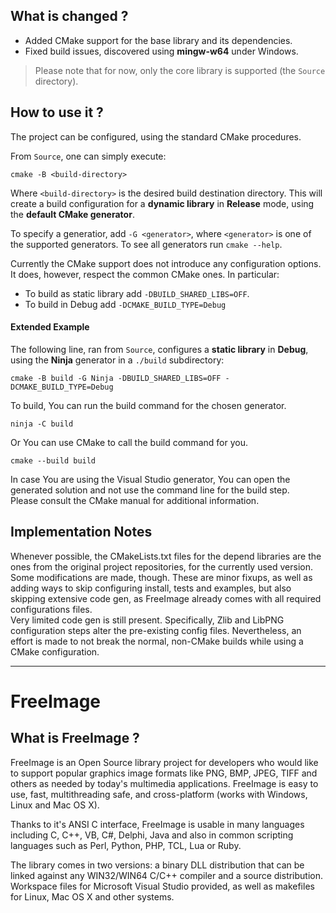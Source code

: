 ## What is changed ?

 - Added CMake support for the base library and its dependencies.
 - Fixed build issues, discovered using **mingw-w64** under Windows.

>Please note that for now, only the core library is supported (the `Source` directory).

## How to use it ?

The project can be configured, using the standard CMake procedures. 

From `Source`, one can simply execute: 
```
cmake -B <build-directory>
```
Where `<build-directory>` is the desired build destination directory. 
This will create a build configuration for a **dynamic library** in **Release** mode, using the **default CMake generator**.

To specify a generatior, add `-G <generator>`, where `<generator>` is one of the supported generators. To see all generators run `cmake --help`.

Currently the CMake support does not introduce any configuration options. It does, however, respect the common CMake ones. 
In particular:
 - To build as static library add `-DBUILD_SHARED_LIBS=OFF`.  
 - To build in Debug add `-DCMAKE_BUILD_TYPE=Debug`

#### Extended Example
The following line, ran from `Source`, configures a **static library** in **Debug**, using the **Ninja** generator in a `./build` subdirectory:
```
cmake -B build -G Ninja -DBUILD_SHARED_LIBS=OFF -DCMAKE_BUILD_TYPE=Debug
```

To build, You can run the build command for the chosen generator. 
```
ninja -C build
```
Or You can use CMake to call the build command for you.
```
cmake --build build
```
In case You are using the Visual Studio generator, You can open the generated solution and not use the command line for the build step.  
Please consult the CMake manual for additional information.


## Implementation Notes
Whenever possible, the CMakeLists.txt files for the depend libraries are the ones from the original project repositories, for the currently used version.  
Some modifications are made, though. These are minor fixups, as well as adding ways to skip configuring install, tests and examples, but also skipping extensive code gen, as FreeImage already comes with all required configurations files.  
Very limited code gen is still present. Specifically, Zlib and LibPNG configuration steps alter the pre-existing config files. Nevertheless, an effort is made to not break the normal, non-CMake builds while using a CMake configuration.
 
-----------------------------------------------------------------------------
# FreeImage 
What is FreeImage ?
-----------------------------------------------------------------------------
FreeImage is an Open Source library project for developers who would like to support popular graphics image formats like PNG, BMP, JPEG, TIFF and others as needed by today's multimedia applications.
FreeImage is easy to use, fast, multithreading safe, and cross-platform (works with Windows, Linux and Mac OS X).

Thanks to it's ANSI C interface, FreeImage is usable in many languages including C, C++, VB, C#, Delphi, Java and also in common scripting languages such as Perl, Python, PHP, TCL, Lua or Ruby.

The library comes in two versions: a binary DLL distribution that can be linked against any WIN32/WIN64 C/C++ compiler and a source distribution.
Workspace files for Microsoft Visual Studio provided, as well as makefiles for Linux, Mac OS X and other systems.
